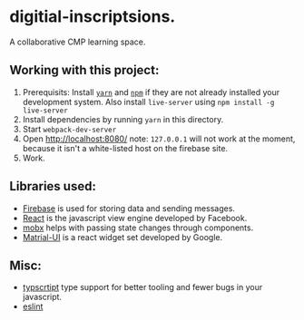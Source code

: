 # digitial-inscriptsions.

A collaborative CMP learning space.


## Working with this project:

1. Prerequisits: Install [`yarn`](https://yarnpkg.com/en/) and [`npm`](https://www.npmjs.com/)
if they are not already installed  your development system.  Also install `live-server` using `npm install -g live-server`
2. Install dependencies by running `yarn` in this directory.
3. Start `webpack-dev-server`
4. Open [http://localhost:8080/](http://localhost:8080/) note: `127.0.0.1` will not work at the moment, because it isn't a white-listed host on the firebase site.
5. Work.

## Libraries used:
* [Firebase](https://firebase.google.com/) is used for storing data and sending messages.
* [React](https://facebook.github.io/react/) is the javascript view engine developed by Facebook.
* [mobx](https://github.com/mobxjs/mobx) helps with passing state changes through components.
* [Matrial-UI](www.material-ui.com) is a react widget set developed by Google.

## Misc:
* [typscrtipt](https://www.typescriptlang.org/) type support for better tooling and fewer bugs in your javascript.
* [eslint](http://eslint.org/)
